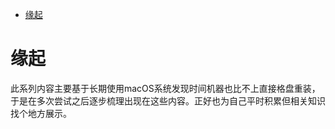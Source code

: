 <!--ts-->
* [缘起](#缘起)

<!-- Created by https://github.com/ekalinin/github-markdown-toc -->
<!-- Added by: runner, at: Wed Aug 31 12:55:22 UTC 2022 -->

<!--te-->
# 缘起

此系列内容主要基于长期使用macOS系统发现时间机器也比不上直接格盘重装，于是在多次尝试之后逐步梳理出现在这些内容。正好也为自己平时积累但相关知识找个地方展示。
